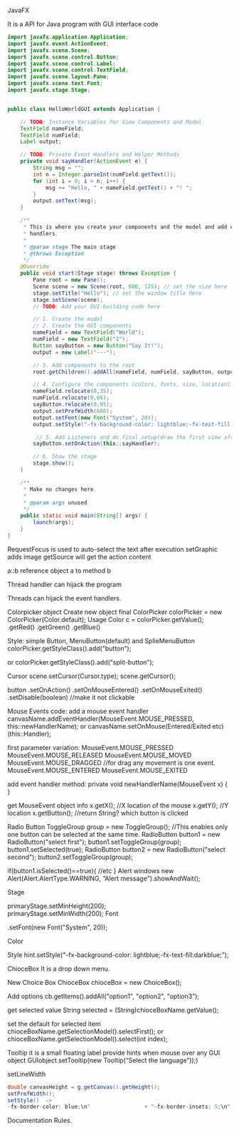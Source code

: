 JavaFX

It is a API for Java program with GUI interface
code
```java
import javafx.application.Application;
import javafx.event.ActionEvent;
import javafx.scene.Scene;
import javafx.scene.control.Button;
import javafx.scene.control.Label;
import javafx.scene.control.TextField;
import javafx.scene.layout.Pane;
import javafx.scene.text.Font;
import javafx.stage.Stage;


public class HelloWorldGUI extends Application {

    // TODO: Instance Variables for View Components and Model
    TextField nameField;
    TextField numField;
    Label output;

    // TODO: Private Event Handlers and Helper Methods
    private void sayHandler(ActionEvent e) {
        String msg = "";
        int n = Integer.parseInt(numField.getText());
        for (int i = 0; i < n; i++) {
            msg += "Hello, " + nameField.getText() + "! ";
        }
        output.setText(msg);
    }

    /**
     * This is where you create your components and the model and add event
     * handlers.
     *
     * @param stage The main stage
     * @throws Exception
     */
    @Override
    public void start(Stage stage) throws Exception {
        Pane root = new Pane();
        Scene scene = new Scene(root, 600, 125); // set the size here
        stage.setTitle("Hello"); // set the window title here
        stage.setScene(scene);
        // TODO: Add your GUI-building code here

        // 1. Create the model
        // 2. Create the GUI components
        nameField = new TextField("World");
        numField = new TextField("1");
        Button sayButton = new Button("Say It!");
        output = new Label("---");

        // 3. Add components to the root
        root.getChildren().addAll(nameField, numField, sayButton, output);

        // 4. Configure the components (colors, fonts, size, location)
        nameField.relocate(0,35);
        numField.relocate(0,65);
        sayButton.relocate(0,95);
        output.setPrefWidth(600);
        output.setFont(new Font("System", 20));
        output.setStyle("-fx-background-color: lightblue;-fx-text-fill:darkblue;");

         // 5. Add Listeners and do final setup(draw the first view after loaded)
        sayButton.setOnAction(this::sayHandler);

        // 6. Show the stage
        stage.show();
    }

    /**
     * Make no changes here.
     *
     * @param args unused
     */
    public static void main(String[] args) {
        launch(args);
    }
}
```


RequestFocus is used to auto-select the text after execution
setGraphic adds image
getSource will get the action content

a::b reference object a to method b

Thread handler can hijack the program

Threads can hijack the event handlers.


Colorpicker object
Create new object
final ColorPicker colorPicker = new ColorPicker(Color.default);
Usage
Color c = colorPicker.getValue();
.getRed()
.getGreen()
.getBlue()

Style:
simple Button, MenuButton(default) and SplieMenuButton
 colorPicker.getStyleClass().add("button");

or
 colorPicker.getStyleClass().add("split-button");


Cursor
scene.setCursor(Cursor.type);
scene.getCursor();


button
.setOnAction()
.setOnMouseEntered()
.setOnMouseExited()
.setDisable(boolean)   //make it not clickable

Mouse Events
code:
add a mouse event handler
canvasName.addEventHandler(MouseEvent.MOUSE_PRESSED, this::newHandlerName);
or
canvasName.setOnMouse(Entered/Exited etc)(this::Handler);

first parameter variation:
MouseEvent.MOUSE_PRESSED
MouseEvent.MOUSE_RELEASED
MouseEvent.MOUSE_MOVED
MouseEvent.MOUSE_DRAGGED  //for drag any movement is one event.
MouseEvent.MOUSE_ENTERED
MouseEvent.MOUSE_EXITED

add event handler method:
private void newHandlerName(MouseEvent x) {
}

get MouseEvent object info
x.getX(); //X location of the mouse
x.getY(); //Y location
x.getButton(); //return String? which button is clicked


Radio Button
ToggleGroup group = new ToggleGroup();
//This enables only one button can be selected at the same time.
    RadioButton button1 = new RadioButton("select first");
    button1.setToggleGroup(group);
    button1.setSelected(true);
    RadioButton button2 = new RadioButton("select second");
    button2.setToggleGroup(group);

if(button1.isSelected()==true){
//etc
}
Alert windows
new Alert(Alert.AlertType.WARNING, “Alert message").showAndWait();

Stage

  primaryStage.setMinHeight(200);   
primaryStage.setMinWidth(200);
Font

.setFont(new Font("System", 20));

Color



Style
        hint.setStyle("-fx-background-color: lightblue;-fx-text-fill:darkblue;”);

ChioceBox
It is a drop down menu.

New Choice Box
ChioceBox chioceBox = new ChoiceBox();

Add options
 cb.getItems().addAll("option1", "option2", "option3");

get selected value
String selected = (String)chioceBoxName.getValue();

set the default for selected item
chioceBoxName.getSelectionModel().selectFirst();
or
chioceBoxName.getSelectionModel().select(int index);


Tooltip
it is a small floating label provide hints when mouse over any GUI object
GUIobject.setTooltip(new Tooltip(“Select the language”));)


setLineWidth
```java
double canvasHeight = g.getCanvas().getHeight();
setPrefWidth();
setStyle()  ->
-fx-border-color: blue;\n"                 + "-fx-border-insets: 5;\n"                 + "-fx-border-width: 3;\n"                 + "-fx-border-style: dashed;\n";
```
Documentation
Rules.
